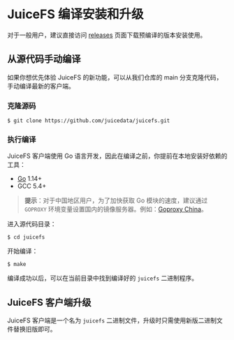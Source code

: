 # JuiceFS 编译安装和升级

对于一般用户，建议直接访问 [releases](https://github.com/juicedata/juicefs/releases) 页面下载预编译的版本安装使用。

## 从源代码手动编译

如果你想优先体验 JuiceFS 的新功能，可以从我们仓库的 main 分支克隆代码，手动编译最新的客户端。

### 克隆源码

```shell
$ git clone https://github.com/juicedata/juicefs.git
```

### 执行编译

JuiceFS 客户端使用 Go 语言开发，因此在编译之前，你提前在本地安装好依赖的工具：

- [Go](https://golang.org/) 1.14+
- GCC 5.4+

> **提示**：对于中国地区用户，为了加快获取 Go 模块的速度，建议通过 `GOPROXY` 环境变量设置国内的镜像服务器。例如：[Goproxy China](https://github.com/goproxy/goproxy.cn)。

进入源代码目录：

```shell
$ cd juicefs
```

开始编译：

```shell
$ make
```

编译成功以后，可以在当前目录中找到编译好的 `juicefs` 二进制程序。

## JuiceFS 客户端升级

JuiceFS 客户端是一个名为 `juicefs` 二进制文件，升级时只需使用新版二进制文件替换旧版即可。

